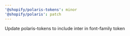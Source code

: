 ```yaml
---
'@shopify/polaris-tokens': minor
'@shopify/polaris': patch
---
```


Update polaris-tokens to include inter in font-family token
